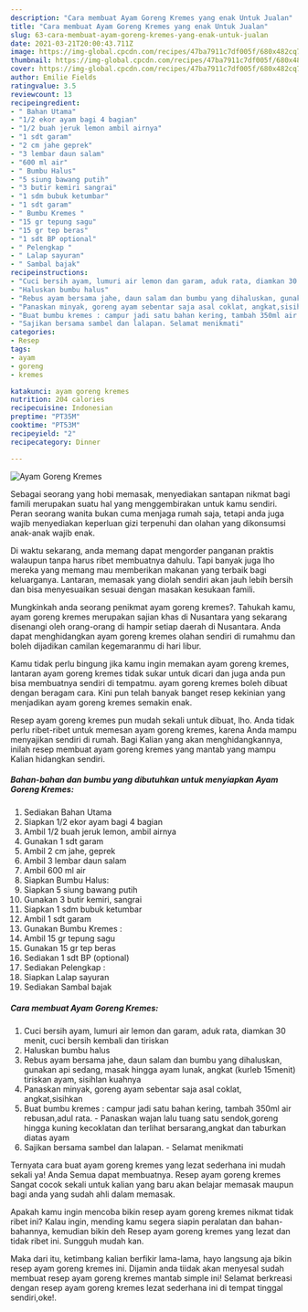 ```yaml
---
description: "Cara membuat Ayam Goreng Kremes yang enak Untuk Jualan"
title: "Cara membuat Ayam Goreng Kremes yang enak Untuk Jualan"
slug: 63-cara-membuat-ayam-goreng-kremes-yang-enak-untuk-jualan
date: 2021-03-21T20:00:43.711Z
image: https://img-global.cpcdn.com/recipes/47ba7911c7df005f/680x482cq70/ayam-goreng-kremes-foto-resep-utama.jpg
thumbnail: https://img-global.cpcdn.com/recipes/47ba7911c7df005f/680x482cq70/ayam-goreng-kremes-foto-resep-utama.jpg
cover: https://img-global.cpcdn.com/recipes/47ba7911c7df005f/680x482cq70/ayam-goreng-kremes-foto-resep-utama.jpg
author: Emilie Fields
ratingvalue: 3.5
reviewcount: 13
recipeingredient:
- " Bahan Utama"
- "1/2 ekor ayam bagi 4 bagian"
- "1/2 buah jeruk lemon ambil airnya"
- "1 sdt garam"
- "2 cm jahe geprek"
- "3 lembar daun salam"
- "600 ml air"
- " Bumbu Halus"
- "5 siung bawang putih"
- "3 butir kemiri sangrai"
- "1 sdm bubuk ketumbar"
- "1 sdt garam"
- " Bumbu Kremes "
- "15 gr tepung sagu"
- "15 gr tep beras"
- "1 sdt BP optional"
- " Pelengkap "
- " Lalap sayuran"
- " Sambal bajak"
recipeinstructions:
- "Cuci bersih ayam, lumuri air lemon dan garam, aduk rata, diamkan 30 menit, cuci bersih kembali dan tiriskan"
- "Haluskan bumbu halus"
- "Rebus ayam bersama jahe, daun salam dan bumbu yang dihaluskan, gunakan api sedang, masak hingga ayam lunak, angkat (kurleb 15menit) tiriskan ayam, sisihlan kuahnya"
- "Panaskan minyak, goreng ayam sebentar saja asal coklat, angkat,sisihkan"
- "Buat bumbu kremes : campur jadi satu bahan kering, tambah 350ml air rebusan,adul rata. Panaskan wajan lalu tuang satu sendok,goreng hingga kuning kecoklatan dan terlihat bersarang,angkat dan taburkan diatas ayam"
- "Sajikan bersama sambel dan lalapan. Selamat menikmati"
categories:
- Resep
tags:
- ayam
- goreng
- kremes

katakunci: ayam goreng kremes 
nutrition: 204 calories
recipecuisine: Indonesian
preptime: "PT35M"
cooktime: "PT53M"
recipeyield: "2"
recipecategory: Dinner

---
```



![Ayam Goreng Kremes](https://img-global.cpcdn.com/recipes/47ba7911c7df005f/680x482cq70/ayam-goreng-kremes-foto-resep-utama.jpg)

Sebagai seorang yang hobi memasak, menyediakan santapan nikmat bagi famili merupakan suatu hal yang menggembirakan untuk kamu sendiri. Peran seorang  wanita bukan cuma menjaga rumah saja, tetapi anda juga wajib menyediakan keperluan gizi terpenuhi dan olahan yang dikonsumsi anak-anak wajib enak.

Di waktu  sekarang, anda memang dapat mengorder panganan praktis walaupun tanpa harus ribet membuatnya dahulu. Tapi banyak juga lho mereka yang memang mau memberikan makanan yang terbaik bagi keluarganya. Lantaran, memasak yang diolah sendiri akan jauh lebih bersih dan bisa menyesuaikan sesuai dengan masakan kesukaan famili. 



Mungkinkah anda seorang penikmat ayam goreng kremes?. Tahukah kamu, ayam goreng kremes merupakan sajian khas di Nusantara yang sekarang disenangi oleh orang-orang di hampir setiap daerah di Nusantara. Anda dapat menghidangkan ayam goreng kremes olahan sendiri di rumahmu dan boleh dijadikan camilan kegemaranmu di hari libur.

Kamu tidak perlu bingung jika kamu ingin memakan ayam goreng kremes, lantaran ayam goreng kremes tidak sukar untuk dicari dan juga anda pun bisa membuatnya sendiri di tempatmu. ayam goreng kremes boleh dibuat dengan beragam cara. Kini pun telah banyak banget resep kekinian yang menjadikan ayam goreng kremes semakin enak.

Resep ayam goreng kremes pun mudah sekali untuk dibuat, lho. Anda tidak perlu ribet-ribet untuk memesan ayam goreng kremes, karena Anda mampu menyajikan sendiri di rumah. Bagi Kalian yang akan menghidangkannya, inilah resep membuat ayam goreng kremes yang mantab yang mampu Kalian hidangkan sendiri.

<!--inarticleads1-->

##### Bahan-bahan dan bumbu yang dibutuhkan untuk menyiapkan Ayam Goreng Kremes:

1. Sediakan  Bahan Utama
1. Siapkan 1/2 ekor ayam bagi 4 bagian
1. Ambil 1/2 buah jeruk lemon, ambil airnya
1. Gunakan 1 sdt garam
1. Ambil 2 cm jahe, geprek
1. Ambil 3 lembar daun salam
1. Ambil 600 ml air
1. Siapkan  Bumbu Halus:
1. Siapkan 5 siung bawang putih
1. Gunakan 3 butir kemiri, sangrai
1. Siapkan 1 sdm bubuk ketumbar
1. Ambil 1 sdt garam
1. Gunakan  Bumbu Kremes :
1. Ambil 15 gr tepung sagu
1. Gunakan 15 gr tep beras
1. Sediakan 1 sdt BP (optional)
1. Sediakan  Pelengkap :
1. Siapkan  Lalap sayuran
1. Sediakan  Sambal bajak




<!--inarticleads2-->

##### Cara membuat Ayam Goreng Kremes:

1. Cuci bersih ayam, lumuri air lemon dan garam, aduk rata, diamkan 30 menit, cuci bersih kembali dan tiriskan
1. Haluskan bumbu halus
1. Rebus ayam bersama jahe, daun salam dan bumbu yang dihaluskan, gunakan api sedang, masak hingga ayam lunak, angkat (kurleb 15menit) tiriskan ayam, sisihlan kuahnya
1. Panaskan minyak, goreng ayam sebentar saja asal coklat, angkat,sisihkan
1. Buat bumbu kremes : campur jadi satu bahan kering, tambah 350ml air rebusan,adul rata. - Panaskan wajan lalu tuang satu sendok,goreng hingga kuning kecoklatan dan terlihat bersarang,angkat dan taburkan diatas ayam
1. Sajikan bersama sambel dan lalapan. - Selamat menikmati




Ternyata cara buat ayam goreng kremes yang lezat sederhana ini mudah sekali ya! Anda Semua dapat membuatnya. Resep ayam goreng kremes Sangat cocok sekali untuk kalian yang baru akan belajar memasak maupun bagi anda yang sudah ahli dalam memasak.

Apakah kamu ingin mencoba bikin resep ayam goreng kremes nikmat tidak ribet ini? Kalau ingin, mending kamu segera siapin peralatan dan bahan-bahannya, kemudian bikin deh Resep ayam goreng kremes yang lezat dan tidak ribet ini. Sungguh mudah kan. 

Maka dari itu, ketimbang kalian berfikir lama-lama, hayo langsung aja bikin resep ayam goreng kremes ini. Dijamin anda tiidak akan menyesal sudah membuat resep ayam goreng kremes mantab simple ini! Selamat berkreasi dengan resep ayam goreng kremes lezat sederhana ini di tempat tinggal sendiri,oke!.

